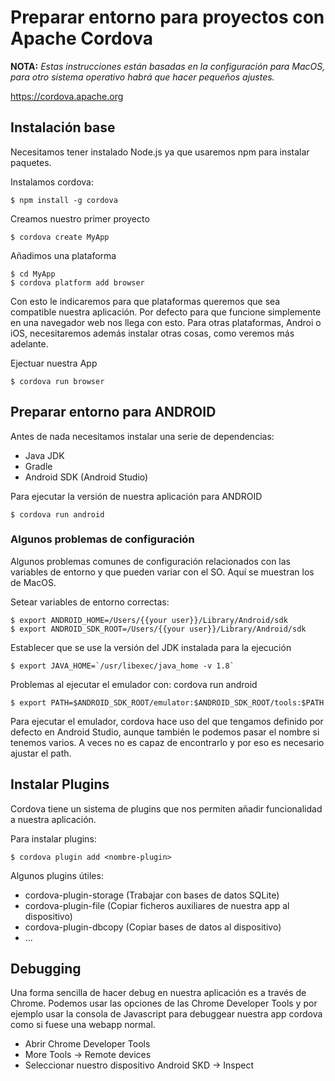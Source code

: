 # Preparar entorno para proyectos con Apache Cordova

**NOTA:** *Estas instrucciones están basadas en la configuración para MacOS, para otro sistema operativo habrá que hacer pequeños ajustes.*

https://cordova.apache.org

## Instalación base

Necesitamos tener instalado Node.js ya que usaremos npm para instalar paquetes.

Instalamos cordova:

```
$ npm install -g cordova
```

Creamos nuestro primer proyecto

```
$ cordova create MyApp
```

Añadimos una plataforma

```
$ cd MyApp
$ cordova platform add browser
```

Con esto le indicaremos para que plataformas queremos que sea compatible nuestra aplicación. Por defecto para que funcione simplemente en una navegador web nos llega con esto. Para otras plataformas, Androi o iOS, necesitaremos además instalar otras cosas, como veremos más adelante.

Ejectuar nuestra App

```
$ cordova run browser
```

## Preparar entorno para ANDROID

Antes de nada necesitamos instalar una serie de dependencias:

* Java JDK
* Gradle
* Android SDK (Android Studio)

Para ejecutar la versión de nuestra aplicación para ANDROID

```
$ cordova run android
```

### Algunos problemas de configuración

Algunos problemas comunes de configuración relacionados con las variables de entorno y que pueden variar con el SO. Aquí se muestran los de MacOS.

Setear variables de entorno correctas:

```
$ export ANDROID_HOME=/Users/{{your user}}/Library/Android/sdk
$ export ANDROID_SDK_ROOT=/Users/{{your user}}/Library/Android/sdk
```

Establecer que se use la versión del JDK instalada para la ejecución

```
$ export JAVA_HOME=`/usr/libexec/java_home -v 1.8`
```

Problemas al ejecutar el emulador con: cordova run android

```
$ export PATH=$ANDROID_SDK_ROOT/emulator:$ANDROID_SDK_ROOT/tools:$PATH
```

Para ejecutar el emulador, cordova hace uso del que tengamos definido por defecto en Android Studio, aunque también le podemos pasar el nombre si tenemos varios. A veces no es capaz de encontrarlo y por eso es necesario ajustar el path.

## Instalar Plugins

Cordova tiene un sistema de plugins que nos permiten añadir funcionalidad a nuestra aplicación.

Para instalar plugins:

```
$ cordova plugin add <nombre-plugin>
```

Algunos plugins útiles:

* cordova-plugin-storage (Trabajar con bases de datos SQLite)
* cordova-plugin-file (Copiar ficheros auxiliares de nuestra app al dispositivo)
* cordova-plugin-dbcopy (Copiar bases de datos al dispositivo)
* ...

## Debugging

Una forma sencilla de hacer debug en nuestra aplicación es a través de Chrome. Podemos usar las opciones de las Chrome Developer Tools y por ejemplo usar la consola de Javascript para debuggear nuestra app cordova como si fuese una webapp normal.

* Abrir Chrome Developer Tools
* More Tools -> Remote devices
* Seleccionar nuestro dispositivo Android SKD -> Inspect
